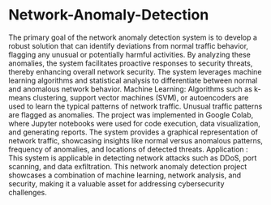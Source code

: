 # Network-Anomaly-Detection
The primary goal of the network anomaly detection system is to develop a robust solution that can identify deviations from normal traffic behavior, flagging any unusual or potentially harmful activities. By analyzing these anomalies, the system facilitates proactive responses to security threats, thereby enhancing overall network security.
The system leverages machine learning algorithms and statistical analysis to differentiate between normal and anomalous network behavior.
Machine Learning: Algorithms such as k-means clustering, support vector machines (SVM), or autoencoders are used to learn the typical patterns of network traffic. Unusual traffic patterns are flagged as anomalies.
The project was implemented in Google Colab, where Jupyter notebooks were used for code execution, data visualization, and generating reports.
The system provides a graphical representation of network traffic, showcasing insights like normal versus anomalous patterns, frequency of anomalies, and locations of detected threats.
Application : This system is applicable in detecting network attacks such as DDoS, port scanning, and data exfiltration.
This network anomaly detection project showcases a combination of machine learning, network analysis, and security, making it a valuable asset for addressing cybersecurity challenges.
